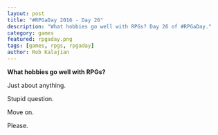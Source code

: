 ```yaml
---
layout: post
title: "#RPGaDay 2016 - Day 26"
description: "What hobbies go well with RPGs? Day 26 of #RPGaDay."
category: games
featured: rpgaday.png
tags: [games, rpgs, rpgaday]
author: Rob Kalajian
---
```


**What hobbies go well with RPGs?**

Just about anything.  

Stupid question.

Move on.

Please.
